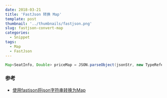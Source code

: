 ```yaml
---
date: 2018-03-21
title: 'FastJson 转换 Map'
template: post
thumbnail: '../thumbnails/fastjson.png'
slug: fastjson-convert-map
categories:
  - Snippet
tags:
  - Map
  - FastJson
---
```



```Java
Map<SeatInfo, Double> priceMap = JSON.parseObject(jsonStr, new TypeReference<HashMap<SeatInfo, Double>>() {});
```



### 参考

+ [使用fastjson将json字符串转换为Map](https://www.jianshu.com/p/a27275655e79)

